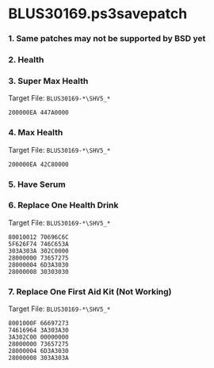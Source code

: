 # BLUS30169.ps3savepatch

### 1.  Same patches may not be supported by BSD yet
### 2. Health
### 3. Super Max Health

Target File: `BLUS30169-*\SHV5_*`

```
200000EA 447A0000
```

### 4. Max Health

Target File: `BLUS30169-*\SHV5_*`

```
200000EA 42C80000
```

### 5. Have Serum
### 6. Replace One Health Drink

Target File: `BLUS30169-*\SHV5_*`

```
80010012 70696C6C
5F626F74 746C653A
303A303A 302C0000
28000000 73657275
28000004 6D3A3030
28000008 30303030
```

### 7. Replace One First Aid Kit (Not Working)

Target File: `BLUS30169-*\SHV5_*`

```
8001000F 66697273
74616964 3A303A30
3A302C00 00000000
28000000 73657275
28000004 6D3A3030
28000008 303A303A
```


